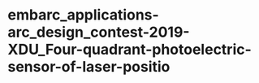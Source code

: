 # embarc_applications-arc_design_contest-2019-XDU_Four-quadrant-photoelectric-sensor-of-laser-positio
